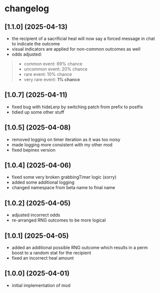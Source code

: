 # changelog

## [1.1.0] (2025-04-13)

* the recipient of a sacrificial heal will now say a forced message in chat to indicate the outcome
* visual indicators are applied for non-common outcomes as well
* odds adjusted:

> * common event: 69% chance
> * uncommon event: 20% chance
> * rare event: 10% chance
> * very rare event: **1% chance**

## [1.0.7] (2025-04-11)

* fixed bug with hideLerp by switching patch from prefix to postfix
* tidied up some other stuff

## [1.0.5] (2025-04-08)

* removed logging on timer iteration as it was too noisy
* made logging more consistent with my other mod
* fixed bepinex version

## [1.0.4] (2025-04-06)

* fixed some very broken grabbingTimer logic (sorry)
* added some additional logging
* changed namespace from beta name to final name

## [1.0.2] (2025-04-05)

* adjusted incorrect odds
* re-arranged RNG outcomes to be more logical

## [1.0.1] (2025-04-05)

* added an additional possible RNG outcome which results in a perm boost to a random stat for the recipient
* fixed an incorrect heal amount

## [1.0.0] (2025-04-01)

* initial implementation of mod